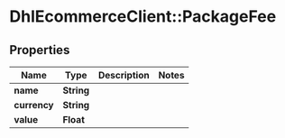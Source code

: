 # DhlEcommerceClient::PackageFee

## Properties
Name | Type | Description | Notes
------------ | ------------- | ------------- | -------------
**name** | **String** |  |
**currency** | **String** |  |
**value** | **Float** |  |


